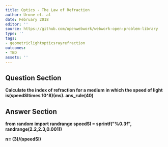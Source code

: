 ```yaml
---
title: Optics - The Law of Refraction
author: Urone et. al
date: February 2018
editor: ''
source: https://github.com/openwebwork/webwork-open-problem-library
type: ''
tags:
- geometriclightopticsrayrefraction
outcomes:
- TBD
assets: ''
---
```


## Question Section 

<b>
Calculate the index of refraction for a medium in which the speed of light is(speedSItimes 10^8)(ms).
ans_rule(40)


## Answer Section

from random import randrange
speedSI = sprintf("%0.3f", randrange(2.2,2.3,0.001))

n= (3)/(speedSI)